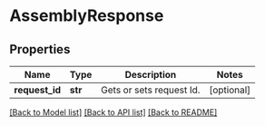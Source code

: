 # AssemblyResponse

## Properties
Name | Type | Description | Notes
------------ | ------------- | ------------- | -------------
**request_id** | **str** | Gets or sets request Id. | [optional] 

[[Back to Model list]](../README.md#documentation-for-models) [[Back to API list]](../README.md#documentation-for-api-endpoints) [[Back to README]](../README.md)


